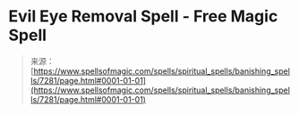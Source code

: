 <!--yml
category: 未分类
date: 2024-06-12 18:42:15
-->

# Evil Eye Removal Spell - Free Magic Spell

> 来源：[https://www.spellsofmagic.com/spells/spiritual_spells/banishing_spells/7281/page.html#0001-01-01](https://www.spellsofmagic.com/spells/spiritual_spells/banishing_spells/7281/page.html#0001-01-01)